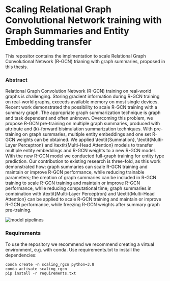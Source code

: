 # Scaling Relational Graph Convolutional Network training with Graph Summaries and Entity Embedding transfer

This repositor contains the implmentation to scale Relational Graph Convolutional Network (R-GCN) trianing with graph summaries, proposed in this thesis.

### Abstract
Relational Graph Convolution Network (R-GCN) training on real-world graphs is challenging.
Storing gradient information during R-GCN training on real-world graphs, exceeds available memory on most single devices.
Recent work demonstrated the possibility to scale R-GCN training with a summary graph.
The appropriate graph summarization technique is graph and task dependent and often unknown.
Overcoming this problem, we propose R-GCN pre-training on multiple graph summaries, produced with attribute and (k)-forward bisimulation summarization techniques.
With pre-training on graph summaries, multiple entity embeddings and one set R-GCN weights can be obtained.
We applied \textit{Summation}, \textit{Multi-Layer Perceptron} and \textit{Multi-Head Attention} models to transfer multiple entity embeddings and R-GCN weights to a new R-GCN model.
With the new R-GCN model we conducted full-graph training for entity type prediction.
Our contribution to existing research is three-fold, as this work demonstrated how:
graph summaries can scale R-GCN training and maintain or improve R-GCN performance, while reducing trainable parameters; 
the creation of graph summaries can be included in R-GCN training to scale R-GCN training and maintain or improve R-GCN performance, while reducing computational time;
graph summaries in combination with \textit{Multi-Layer Perceptron} and \textit{Multi-Head Attention} can be applied to scale R-GCN training and maintain or improve R-GCN performance, while freezing R-GCN weights after summary graph pre-training.

![model pipelines](https://github.com/tiddoloos/Scaling-RGCN-training/blob/main/paper/pipelines.jpg?raw=true)

### Requirements
To use the repository we recommend we recommend creating a virtual environment, e.g. with conda. Use requirements.txt to install the dependencies:
```
conda create -n scaling_rgcn python=3.8 
conda activate scaling_rgcn
pip install -r requirements.txt
```